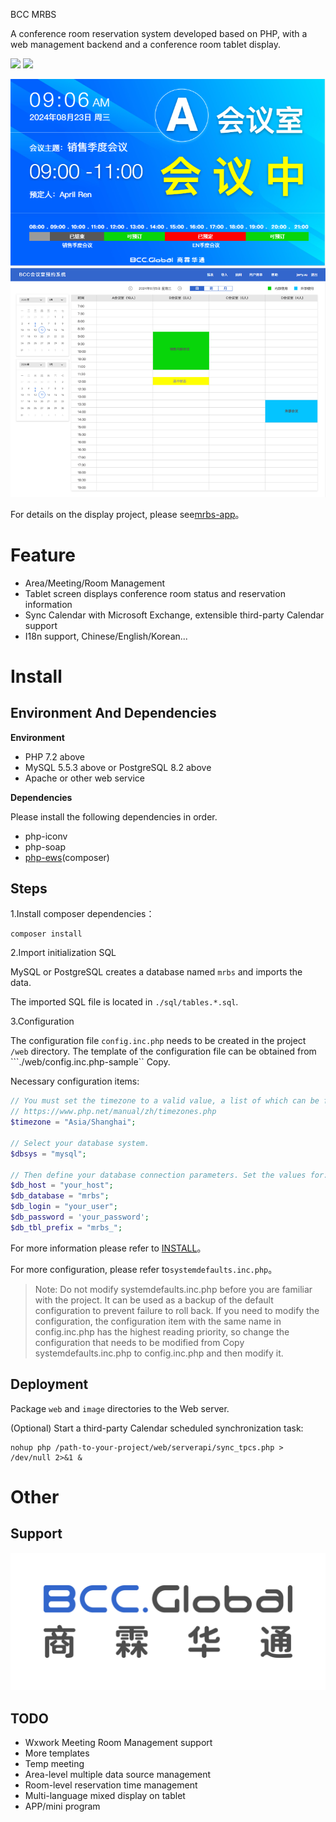 BCC MRBS


A conference room reservation system developed based on PHP, with a web management backend and a conference room tablet display.

![](https://scrutinizer-ci.com/g/synaric-y/mrbs-server/badges/build.png?b=main)
![](https://scrutinizer-ci.com/g/synaric-y/mrbs-server/badges/code-intelligence.svg?b=main)

![demo.png](doc/img/2.png?t=1723515608897)
![demo2.png](doc/img/3.png?t=1723515608897)

For details on the display project, please see[mrbs-app](https://github.com/synaric-y/mrbs-app)。

# Feature

- Area/Meeting/Room Management
- Tablet screen displays conference room status and reservation information
- Sync Calendar with Microsoft Exchange, extensible third-party Calendar support
- I18n support, Chinese/English/Korean...

# Install

## Environment And Dependencies

**Environment**

- PHP 7.2 above
- MySQL 5.5.3 above or PostgreSQL 8.2 above
- Apache or other web service

**Dependencies**

Please install the following dependencies in order.

- php-iconv
- php-soap
- [php-ews](https://github.com/Garethp/php-ews)(composer)

## Steps

1.Install composer dependencies：

```
composer install
```

2.Import initialization SQL


MySQL or PostgreSQL creates a database named ```mrbs``` and imports the data.

The imported SQL file is located in ```./sql/tables.*.sql```.

3.Configuration

The configuration file ```config.inc.php``` needs to be created in the project ```/web``` directory. The template of the configuration file can be obtained from ```./web/config.inc.php-sample`` Copy.

Necessary configuration items:

```php
// You must set the timezone to a valid value, a list of which can be found at
// https://www.php.net/manual/zh/timezones.php
$timezone = "Asia/Shanghai";

// Select your database system.
$dbsys = "mysql";

// Then define your database connection parameters. Set the values for:
$db_host = "your_host";
$db_database = "mrbs";
$db_login = "your_user";
$db_password = 'your_password';
$db_tbl_prefix = "mrbs_";
```

For more information please refer to [INSTALL](doc/INSTALL)。

For more configuration, please refer to```systemdefaults.inc.php```。

> Note: Do not modify systemdefaults.inc.php before you are familiar with the project. It can be used as a backup of the default configuration to prevent failure to roll back.
> If you need to modify the configuration, the configuration item with the same name in config.inc.php has the highest reading priority, so change the configuration that needs to be modified from
> Copy systemdefaults.inc.php to config.inc.php and then modify it.


## Deployment

Package ```web``` and ```image``` directories to the Web server.

(Optional) Start a third-party Calendar scheduled synchronization task:

```
nohup php /path-to-your-project/web/serverapi/sync_tpcs.php > /dev/null 2>&1 &
```

# Other

## Support

![BCCGloballogo.jpg](doc/img/1.jpg?t=1723515608897)

## TODO

- Wxwork Meeting Room Management support
- More templates
- Temp meeting
- Area-level multiple data source management
- Room-level reservation time management
- Multi-language mixed display on tablet
- APP/mini program

